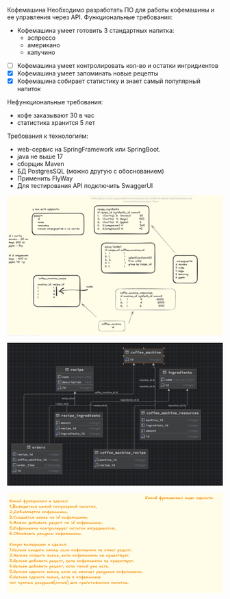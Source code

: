 Кофемашина
Необходимо разработать ПО для работы кофемашины и ее управления через API.
Функциональные требования:
- Кофемашина умеет готовить 3 стандартных напитка:
  - эспрессо
  - американо
  - капучино
- [ ]  Кофемашина умеет контролировать кол-во и остатки ингридиентов
- [x] Кофемашина умеет запоминать новые рецепты
- [x] Кофемашина собирает статистику и знает самый популярный напиток

Нефункциональные требования:
- кофе заказывают 30 в час
- статистика хранится 5 лет

Требования к технологиям:
- web-сервис на SpringFramework или SpringBoot.
- java не выше 17
- сборщик Maven
- БД PostgresSQL (можно другую с обоснованием)
- Применить FlyWay
- Для тестирования API подключить SwaggerUI



![img.png](img.png)


![img_1.png](img_1.png)

![img_отчёт.png](img_отчёт.png)